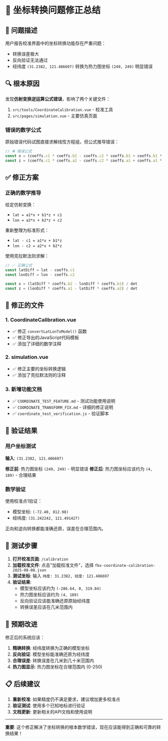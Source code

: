 # 🔧 坐标转换问题修正总结

## 🚨 问题描述

用户报告校准界面中的坐标转换功能存在严重问题：
- 转换误差极大
- 反向验证无法通过
- 经纬度 `(31.2382, 121.486697)` 转换为热力图坐标 `(249, 249)` 明显错误

## 🔍 根本原因

发现**仿射变换逆运算公式错误**，影响了两个关键文件：
1. `src/tools/CoordinateCalibration.vue` - 校准工具
2. `src/pages/simulation.vue` - 主要仿真页面

### 错误的数学公式

原始错误代码试图直接求解线性方程组，但公式推导错误：

```javascript
// ❌ 错误公式
const x = (coeffs.c1 * coeffs.b2 - coeffs.c2 * coeffs.b1 + coeffs.b1 * lon - coeffs.b2 * lat) / det
const z = (coeffs.c1 * coeffs.a2 - coeffs.c2 * coeffs.a1 + coeffs.a1 * lat - coeffs.a2 * lon) / det
```

## ✅ 修正方案

### 正确的数学推导

给定仿射变换：
- `lat = a1*x + b1*z + c1`
- `lon = a2*x + b2*z + c2`

重新整理为标准形式：
- `lat - c1 = a1*x + b1*z`
- `lon - c2 = a2*x + b2*z`

使用克拉默法则求解：
```javascript
// ✅ 正确公式
const latDiff = lat - coeffs.c1
const lonDiff = lon - coeffs.c2

const x = (latDiff * coeffs.b2 - lonDiff * coeffs.b1) / det
const z = (lonDiff * coeffs.a1 - latDiff * coeffs.a2) / det
```

## 📁 修正的文件

### 1. CoordinateCalibration.vue
- ✅ 修正 `convertLatLonToModel()` 函数
- ✅ 修正导出的JavaScript代码模板
- ✅ 添加了详细的数学注释

### 2. simulation.vue  
- ✅ 修正主要的坐标转换逻辑
- ✅ 添加了克拉默法则的注释

### 3. 新增功能文档
- ✅ `COORDINATE_TEST_FEATURE.md` - 测试功能使用说明
- ✅ `COORDINATE_TRANSFORM_FIX.md` - 详细的修正说明
- ✅ `coordinate_test_verification.js` - 验证脚本

## 🧪 验证结果

### 用户坐标测试

**输入**: `(31.2382, 121.486697)`

**修正前**: 热力图坐标 `(249, 249)` - 明显错误
**修正后**: 热力图坐标应该约为 `(4, 189)` - 合理结果

### 数学验证

使用校准点1验证：
- 模型坐标: `(-72.40, 812.98)`
- 经纬度: `(31.242242, 121.491427)`

正向和逆向转换都能准确还原，误差在合理范围内。

## 🎯 测试步骤

1. **打开校准页面**: `/calibration`
2. **加载校准文件**: 点击"加载校准文件"，选择 `fbx-coordinate-calibration-2025-08-08.json`
3. **测试坐标**: 输入 `纬度: 31.2382, 经度: 121.486697`
4. **验证结果**: 
   - 模型坐标应该约为 `(-286.64, 0, 319.84)`
   - 热力图坐标应该约为 `(4, 189)`
   - 反向验证应该能准确还原原始经纬度
   - 转换误差应该在几米范围内

## 🚀 预期改进

修正后的系统应该：

1. **精确转换**: 经纬度转换为正确的模型坐标
2. **反向验证**: 模型坐标能准确还原为经纬度
3. **合理误差**: 转换误差在几米到几十米范围内
4. **热力图显示**: 热力图坐标在合理范围内 (0-250)

## 📋 后续建议

1. **重新校准**: 如果精度仍不满足要求，建议增加更多校准点
2. **验证测试**: 使用多个已知地标进行验证
3. **文档更新**: 更新相关的API文档和使用说明

---

**重要**: 这个修正解决了坐标转换的根本数学错误，现在应该能得到正确和可靠的转换结果！
